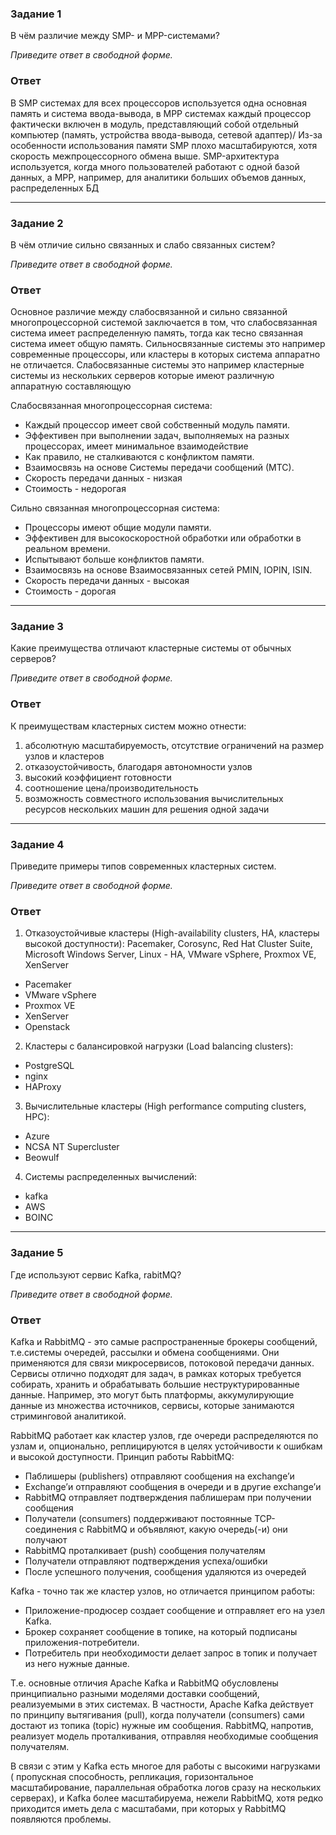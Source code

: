 ### Задание 1

В чём различие между SMP- и MPP-системами?

*Приведите ответ в свободной форме.*

### Ответ

В SMP системах для всех процессоров используется одна основная память и система ввода-вывода, в MPP системах каждый процессор фактически включен в модуль, представляющий собой отдельный компьютер (память, устройства ввода-вывода, сетевой адаптер)/
Из-за особенности использования памяти SMP плохо масштабируются, хотя скорость межпроцессорного обмена выше. SMP-архитектура используется, когда много пользователей работают с одной базой данных, а MPP, например, для аналитики больших объемов данных, распределенных БД

---

### Задание 2

В чём отличие сильно связанных и слабо связанных систем?

*Приведите ответ в свободной форме.*

### Ответ

Основное различие между слабосвязанной и сильно связанной многопроцессорной системой заключается в том, что слабосвязанная система имеет распределенную память, тогда как тесно связанная система имеет общую память. Сильносвязанные системы это например современные процессоры, или кластеры в которых система аппаратно не отличается. Слабосвязанные системы это например кластерные системы из нескольких серверов которые имеют различную аппаратную составляющую

Слабосвязанная многопроцессорная система:
* Каждый процессор имеет свой собственный модуль памяти.
* Эффективен при выполнении задач, выполняемых на разных процессорах, имеет минимальное взаимодействие
* Как правило, не сталкиваются с конфликтом памяти.
* Взаимосвязь на основе Системы передачи сообщений (МТС).
* Скорость передачи данных - низкая
* Стоимость - недорогая

Сильно связанная многопроцессорная система:
* Процессоры имеют общие модули памяти.
* Эффективен для высокоскоростной обработки или обработки в реальном времени.
* Испытывают больше конфликтов памяти.
* Взаимосвязь на основе Взаимосвязанных сетей PMIN, IOPIN, ISIN.
* Скорость передачи данных - высокая
* Стоимость - дорогая

---

### Задание 3

Какие преимущества отличают кластерные системы от обычных серверов?

*Приведите ответ в свободной форме.*

### Ответ

К преимуществам кластерных систем можно отнести:
1. абсолютную масштабируемость, отсутствие ограничений на размер узлов и кластеров
2. отказоустойчивость, благодаря автономности узлов
3. высокий коэффициент готовности
5. соотношение цена/производительность
6. возможность совместного использования вычислительных ресурсов нескольких машин для решения одной задачи

---

### Задание 4

Приведите примеры типов современных кластерных систем.

*Приведите ответ в свободной форме.*

### Ответ

1. Отказоустойчивые кластеры (High-availability clusters, HA, кластеры высокой доступности): Pacemaker, Corosync, Red Hat Cluster Suite, Microsoft Windows Server, Linux - HA, VMware vSphere, Proxmox VE, XenServer
* Pacemaker
* VMware vSphere
* Proxmox VE
* XenServer
* Openstack
2. Кластеры с балансировкой нагрузки (Load balancing clusters): 
* PostgreSQL
* nginx
* HAProxy
3. Вычислительные кластеры (High performance computing clusters, HPC): 
* Azure
* NCSA NT Supercluster
* Beowulf
4. Системы распределенных вычислений: 
* kafka
* AWS
* BOINC

---

### Задание 5

Где используют сервис Kafka, rabitMQ?

*Приведите ответ в свободной форме.*

### Ответ
Kafka и RabbitMQ - это самые распространенные брокеры сообщений, т.е.системы очередей, рассылки и обмена сообщениями. Они применяются для связи микросервисов, потоковой передачи данных. Сервисы отлично подходят для задач, в рамках которых требуется собирать, хранить и обрабатывать большие неструктурированные данные. Например, это могут быть платформы, аккумулирующие данные из множества источников, сервисы, которые занимаются стриминговой аналитикой.

RabbitMQ работает как кластер узлов, где очереди распределяются по узлам и, опционально, реплицируются в целях устойчивости к ошибкам и высокой доступности. 
Принцип работы RabbitMQ:
* Паблишеры (publishers) отправляют сообщения на exchange’и
* Exchange’и отправляют сообщения в очереди и в другие exchange’и
* RabbitMQ отправляет подтверждения паблишерам при получении сообщения
* Получатели (consumers) поддерживают постоянные TCP-соединения с RabbitMQ и объявляют, какую очередь(-и) они получают
* RabbitMQ проталкивает (push) сообщения получателям
* Получатели отправляют подтверждения успеха/ошибки
* После успешного получения, сообщения удаляются из очередей


Kafka - точно так же кластер узлов, но отличается принципом работы: 
* Приложение-продюсер создает сообщение и отправляет его на узел Kafka.
* Брокер сохраняет сообщение в топике, на который подписаны приложения-потребители.
* Потребитель при необходимости делает запрос в топик и получает из него нужные данные.

Т.е. основные отличия Apache Kafka и RabbitMQ обусловлены принципиально разными моделями доставки сообщений, реализуемыми в этих системах. В частности, Apache Kafka действует по принципу вытягивания (pull), когда получатели (consumers) сами достают из топика (topic) нужные им сообщения. RabbitMQ, напротив, реализует модель проталкивания, отправляя необходимые сообщения получателям. 

В связи с этим у Kafka есть многое для работы с высокими нагрузками ( пропускная способность, репликация, горизонтальное масштабирование, параллельная обработка логов сразу на нескольких серверах), и Kafka более масштабируема, нежели RabbitMQ, хотя редко приходится иметь дела с масштабами, при которых у RabbitMQ появляются проблемы.

